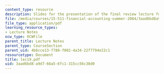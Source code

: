 ```yaml
---
content_type: resource
description: Slides for the presentation of the final review lecture for this course.
file: /media/courses/15-511-financial-accounting-summer-2004/3aad6bd8a9d766a56fc1315cc56c38d0_lec19.pdf
file_type: application/pdf
learning_resource_types:
- Lecture Notes
ocw_type: OCWFile
parent_title: Lecture Notes
parent_type: CourseSection
parent_uid: 4b6cce13-f788-f002-4a34-22f7794e22c1
resourcetype: Document
title: lec19.pdf
uid: 3aad6bd8-a9d7-66a5-6fc1-315cc56c38d0
---
```

